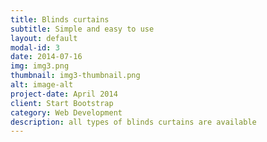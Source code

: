 ```yaml
---
title: Blinds curtains
subtitle: Simple and easy to use
layout: default
modal-id: 3
date: 2014-07-16
img: img3.png
thumbnail: img3-thumbnail.png
alt: image-alt
project-date: April 2014
client: Start Bootstrap
category: Web Development
description: all types of blinds curtains are available
---
```


